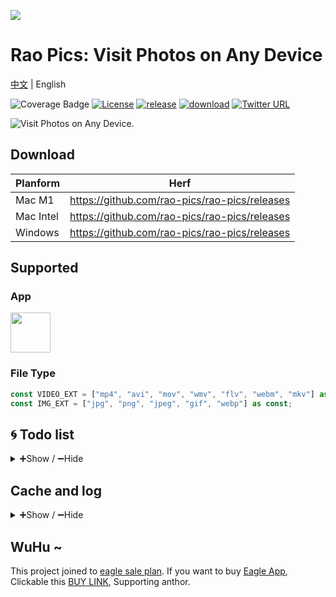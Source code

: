 ![](https://rao.ujump.cn/readme/page1.png?imageMogr2/format/webp/interlace/1/thumbnail/1024x)

# Rao Pics: Visit Photos on Any Device

[中文](./README.md) | English

![Coverage Badge](https://img.shields.io/endpoint?url=https://gist.githubusercontent.com/meetqy/5c4881f21bab2cf4f09a8658354fb997/raw/rao-pics_core__coverage.json)
[![License](https://img.shields.io/github/license/rao-pics/core)](https://github.com/rao-pics/core/blob/turbo-electron-prisma/LICENSE)
[![release](https://img.shields.io/github/v/release/rao-pics/core)](https://github.com/rao-pics/core/releases)
[![download](https://img.shields.io/github/downloads/rao-pics/core/total)](https://github.com/rao-pics/rao-pics/releases)
[![Twitter URL](https://img.shields.io/twitter/url?url=https%3A%2F%2Fgithub.com%2Frao-pics%2Frao-pics)](https://twitter.com/intent/tweet?text=Visit%20Material%20on%20Any%20device.https://github.com/rao-pics/core)

![Visit Photos on Any Device.](https://rao.ujump.cn/readme/device/any-device.png?imageMogr2/format/webp/interlace/1/thumbnail/1024x)

## Download

| Planform  | Herf                                          |
| --------- | --------------------------------------------- |
| Mac M1    | https://github.com/rao-pics/rao-pics/releases |
| Mac Intel | https://github.com/rao-pics/rao-pics/releases |
| Windows   | https://github.com/rao-pics/rao-pics/releases |

## Supported

### App

<p><img width="64" src="https://i.imgur.com/jxirugb.jpg"/></p>

### File Type

```ts
const VIDEO_EXT = ["mp4", "avi", "mov", "wmv", "flv", "webm", "mkv"] as const;
const IMG_EXT = ["jpg", "png", "jpeg", "gif", "webp"] as const;
```

## 🌀 Todo list

<details>
<summary>➕Show / ➖Hide</summary>
<br/>

Development progress and changelog can be viewed [Todo List](https://github.com/orgs/rao-pics/projects/1)

[![Imgur](https://i.imgur.com/52ujyXZ.png)](https://github.com/orgs/rao-pics/projects/1)

</details>

## Cache and log

<details>
<summary>➕Show / ➖Hide</summary>
<br/>

db.sqlite

```sh
mac ~/Library/Caches/Rao\ Pics
win '~\AppData\Local\Rao Pics'
```

main.log

```sh
mac ~/Library/Logs/Rao\ Pics
win '~\AppData\Roaming\Rao Pics\logs'
```

</details>

## WuHu ~

This project joined to [eagle sale plan](https://eagle.cool/affiliate). If you want to buy [Eagle App](https://eagle.sjv.io/rao), Clickable this [BUY LINK](https://eagle.sjv.io/rao), Supporting anthor.
